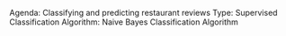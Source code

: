 Agenda: Classifying and predicting restaurant reviews
Type: Supervised Classification
Algorithm: Naive Bayes Classification Algorithm
